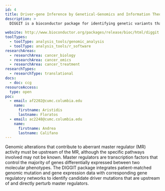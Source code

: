 ```yaml
---
id: 4
title: Driver-gene Inference by Genetical-Genomics and Information Theory (DIGGIT)
description: >
  DIGGIT is a bioconductor package for identifying genetic variants that lie upstream of master regulators and drive cellular phenotypes.
  
website: http://www.bioconductor.org/packages/release/bioc/html/diggit.html
toolTypes:
  - toolType: analysis_tools/genomic_analysis
  - toolType: analysis_tools/r_software
researchAreas:
  - researchArea: cancer_biology
  - researchArea: cancer_omics
  - researchArea: cancer_treatment
researchTypes:
  - researchType: translational
docs:
  - doc: ccg
resourceAccess:
  type: open
poc:
  - email: af2202@cumc.columbia.edu
    name:
      firstname: Aristidis
      lastname: Floratos
  - email: ac2248@cumc.columbia.edu
    name:
      firstname: Andrea
      lastname: Califano  
---
```

Genomic alterations that contribute to aberrant master regulator (MR) activity must be upstream of the MR, although the specific pathways involved may not be known. Master regulators are transcription factors that control the majority of genes differentially expressed between two molecular phenotypes. The DIGGIT package integrates patient-matched genomic mutation and gene expression data with corresponding gene regulatory networks to identify candidate driver mutations that are upstream of and directly perturb master regulators. 
